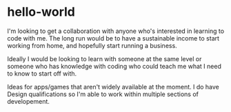 # hello-world
I'm looking to get a collaboration with anyone who's interested in learning to code with me. The long run would be to have a sustainable income to start working from home, and hopefully start running a business.

Ideally I would be looking to learn with someone at the same level or someone who has knowledge with coding who could teach me what I need to know to start off with.

Ideas for apps/games that aren't widely available at the moment. I do have Design qualifications so I'm able to work within multiple sections of developement.
